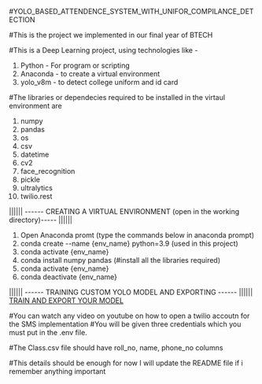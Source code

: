 #YOLO_BASED_ATTENDENCE_SYSTEM_WITH_UNIFOR_COMPILANCE_DETECTION

#This is the project we implemented in our final year of BTECH

#This is a Deep Learning project, using technologies like -
1. Python - For program or scripting
2. Anaconda - to create a virtual environment
3. yolo_v8m - to detect college uniform and id card


#The libraries or dependecies required to be installed in the virtaul environment are
1. numpy
2. pandas
3. os
4. csv
5. datetime
6. cv2
7. face_recognition
8. pickle
9. ultralytics
10. twilio.rest 



|||||| ------ CREATING A VIRTUAL ENVIRONMENT (open in the working directory)----- ||||||
1. Open Anaconda promt
(type the commands below in anaconda prompt)
2. conda create --name {env_name} python=3.9 (used in this project)
3. conda activate {env_name}
4. conda install numpy pandas (#install all the libraries required)
5. conda activate {env_name}
6. conda deactivate {env_name}



|||||| ------ TRAINING CUSTOM YOLO MODEL AND EXPORTING ------ ||||||
[TRAIN AND EXPORT YOUR MODEL](https://youtu.be/gRAyOPjQ9_s?si=IE9ue3cRdalwzG45)


#You can watch any video on youtube on how to open a twilio accoutn for the SMS implementation
#You will be  given three credentials which you must put in the .env file.

#The Class.csv file should have roll_no, name, phone_no columns

#This details should be enough for now I will update the README file if i remember anything important
